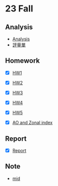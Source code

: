 # 23 Fall

## Analysis

- [Analysis](./analysis.md)
- [評量單](https://docs.google.com/forms/d/e/1FAIpQLSct6sfcxxJVhJXKxf7LNkh1AiO2psXj1y9FJ86svrPpPkgiRg/viewform)


## Homework

- [x] [HW1](./hw01/)
- [x] [HW2](./hw02/)
- [x] [HW3](./hw03/)
- [x] [HW4](./hw04/)
- [x] [HW5](./hw05/)
- [x] [AO and Zonal index](./hw06/)


## Report

- [x] [Report](./lab_report/)

## Note

- [mid](./mid/)
  
